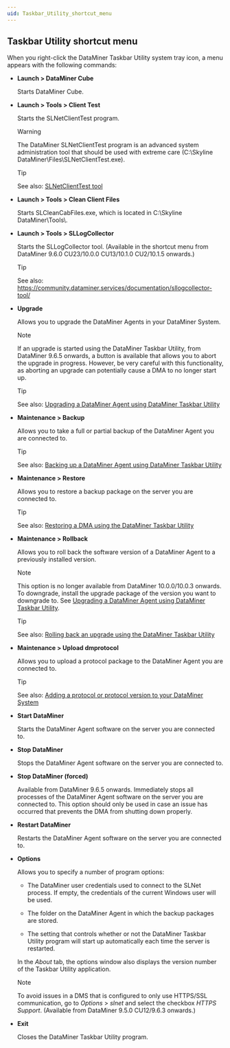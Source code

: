 ```yaml
---
uid: Taskbar_Utility_shortcut_menu
---
```


## Taskbar Utility shortcut menu

When you right-click the DataMiner Taskbar Utility system tray icon, a menu appears with the following commands:

- **Launch \> DataMiner Cube**

    Starts DataMiner Cube.

- **Launch \> Tools \> Client Test**

    Starts the SLNetClientTest program.

    > [!WARNING]
    > The DataMiner SLNetClientTest program is an advanced system administration tool that should be used with extreme care (C:\\Skyline DataMiner\\Files\\SLNetClientTest.exe).

    > [!TIP]
    > See also:
    > [SLNetClientTest tool](SLNetClientTest_tool.md)

- **Launch \> Tools \> Clean Client Files**

    Starts SLCleanCabFiles.exe, which is located in C:\\Skyline DataMiner\\Tools\\.

- **Launch \> Tools \> SLLogCollector**

    Starts the SLLogCollector tool. (Available in the shortcut menu from DataMiner 9.6.0 CU23/10.0.0 CU13/10.1.0 CU2/10.1.5 onwards.)

    > [!TIP]
    > See also:
    > <https://community.dataminer.services/documentation/sllogcollector-tool/>

- **Upgrade**

    Allows you to upgrade the DataMiner Agents in your DataMiner System.

    > [!NOTE]
    > If an upgrade is started using the DataMiner Taskbar Utility, from DataMiner 9.6.5 onwards, a button is available that allows you to abort the upgrade in progress. However, be very careful with this functionality, as aborting an upgrade can potentially cause a DMA to no longer start up.

    > [!TIP]
    > See also:
    > [Upgrading a DataMiner Agent using DataMiner Taskbar Utility](../../part_3/DataminerAgents/Upgrading_a_DataMiner_Agent_using_DataMiner_Taskbar_Utility.md)

- **Maintenance \> Backup**

    Allows you to take a full or partial backup of the DataMiner Agent you are connected to.

    > [!TIP]
    > See also:
    > [Backing up a DataMiner Agent using DataMiner Taskbar Utility](../../part_3/DataminerAgents/Backing_up_a_DataMiner_Agent_using_DataMiner_Taskbar_Utility.md)

- **Maintenance \> Restore**

    Allows you to restore a backup package on the server you are connected to.

    > [!TIP]
    > See also:
    > [Restoring a DMA using the DataMiner Taskbar Utility](../../part_3/DataminerAgents/Restoring_a_DMA_using_the_DataMiner_Taskbar_Utility.md)

- **Maintenance \> Rollback**

    Allows you to roll back the software version of a DataMiner Agent to a previously installed version.

    > [!NOTE]
    > This option is no longer available from DataMiner 10.0.0/10.0.3 onwards. To downgrade, install the upgrade package of the version you want to downgrade to. See [Upgrading a DataMiner Agent using DataMiner Taskbar Utility](../../part_3/DataminerAgents/Upgrading_a_DataMiner_Agent_using_DataMiner_Taskbar_Utility.md).

    > [!TIP]
    > See also:
    > [Rolling back an upgrade using the DataMiner Taskbar Utility](../../part_3/DataminerAgents/Rolling_back_a_DataMiner_upgrade.md#rolling-back-an-upgrade-using-the-dataminer-taskbar-utility)

- **Maintenance \> Upload dmprotocol**

    Allows you to upload a protocol package to the DataMiner Agent you are connected to.

    > [!TIP]
    > See also:
    > [Adding a protocol or protocol version to your DataMiner System](../../part_2/protocols/Adding_a_protocol_or_protocol_version_to_your_DataMiner_System.md)

- **Start DataMiner**

    Starts the DataMiner Agent software on the server you are connected to.

- **Stop DataMiner**

    Stops the DataMiner Agent software on the server you are connected to.

- **Stop DataMiner (forced)**

    Available from DataMiner 9.6.5 onwards. Immediately stops all processes of the DataMiner Agent software on the server you are connected to. This option should only be used in case an issue has occurred that prevents the DMA from shutting down properly.

- **Restart DataMiner**

    Restarts the DataMiner Agent software on the server you are connected to.

- **Options**

    Allows you to specify a number of program options:

    - The DataMiner user credentials used to connect to the SLNet process. If empty, the credentials of the current Windows user will be used.

    - The folder on the DataMiner Agent in which the backup packages are stored.

    - The setting that controls whether or not the DataMiner Taskbar Utility program will start up automatically each time the server is restarted.

    In the *About* tab, the options window also displays the version number of the Taskbar Utility application.

    > [!NOTE]
    > To avoid issues in a DMS that is configured to only use HTTPS/SSL communication, go to *Options* > *slnet* and select the checkbox *HTTPS Support*. (Available from DataMiner 9.5.0 CU12/9.6.3 onwards.)

- **Exit**

    Closes the DataMiner Taskbar Utility program.
